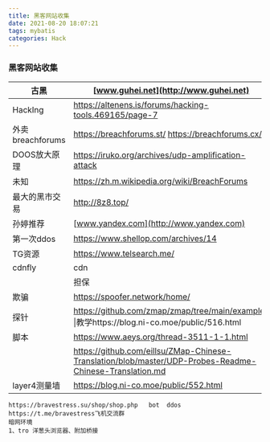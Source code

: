 ```yaml
---
title: 黑客网站收集
date: 2021-08-20 18:07:21
tags: mybatis
categories: Hack
---
```


### 黑客网站收集

| 古黑             | [www.guhei.net](http://www.guhei.net)                        |
| ---------------- | ------------------------------------------------------------ |
| HackIng          | https://altenens.is/forums/hacking-tools.469165/page-7       |
| 外卖breachforums | https://breachforums.st/ https://breachforums.cx/            |
| DOOS放大原理     | https://iruko.org/archives/udp-amplification-attack          |
| 未知             | https://zh.m.wikipedia.org/wiki/BreachForums                 |
| 最大的黑市交易   | http://8z8.top/                                              |
| 孙婷推荐         | [www.yandex.com](http://www.yandex.com)                      |
| 第一次ddos       | https://www.shellop.com/archives/14                          |
| TG资源           | https://www.telsearch.me/                                    |
| cdnfly           | cdn                                                          |
|                  | 担保                                                         |
| 欺骗             | https://spoofer.network/home/                                |
| 探针             | https://github.com/zmap/zmap/tree/main/examples  \|教学https://blog.ni-co.moe/public/516.html |
| 脚本             | https://www.aeys.org/thread-3511-1-1.html                    |
|                  | https://github.com/eillsu/ZMap-Chinese-Translation/blob/master/UDP-Probes-Readme-Chinese-Translation.md |
| layer4测量墙     | https://blog.ni-co.moe/public/552.html                       |

```
https://bravestress.su/shop/shop.php   bot  ddos  https://t.me/bravestress飞机交流群
暗网环境
1、tro 洋葱头浏览器、附加桥接
```
